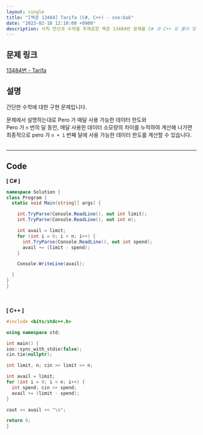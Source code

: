 ```yaml
---
layout: single
title: "[백준 13484] Tarifa (C#, C++) - soo:bak"
date: "2023-02-10 12:10:00 +0900"
description: 사칙 연산과 수학을 주제로한 백준 13484번 문제를 C# 과 C++ 로 풀이 및 해설
---
```


## 문제 링크
  [13484번 - Tarifa](https://www.acmicpc.net/problem/13484)

## 설명
  간단한 수학에 대한 구현 문제입니다.<br>

  문제에서 설명하는대로 Pero 가 매달 사용 가능한 데이터 한도와<br>
  Pero 가 `n` 번의 달 동안, 매달 사용한 데이터 소모량의 차이를 누적하여 계산해 나가면<br>
  최종적으로 pero 가 `n + 1` 번째 달에 사용 가능한 데이터 한도를 계산할 수 있습니다.<br>
  <br>

- - -

## Code
<b>[ C# ] </b>
<br>

  ```c#
namespace Solution {
  class Program {
    static void Main(string[] args) {

      int.TryParse(Console.ReadLine(), out int limit);
      int.TryParse(Console.ReadLine(), out int n);

      int avail = limit;
      for (int i = 0; i < n; i++) {
        int.TryParse(Console.ReadLine(), out int spend);
        avail += (limit - spend);
      }

      Console.WriteLine(avail);

    }
  }
}
  ```
<br><br>
<b>[ C++ ] </b>
<br>

  ```c++
#include <bits/stdc++.h>

using namespace std;

int main() {
  ios::sync_with_stdio(false);
  cin.tie(nullptr);

  int limit, n; cin >> limit >> n;

  int avail = limit;
  for (int i = 0; i < n; i++) {
    int spend; cin >> spend;
    avail += (limit - spend);
  }

  cout << avail << "\n";

  return 0;
}
  ```

